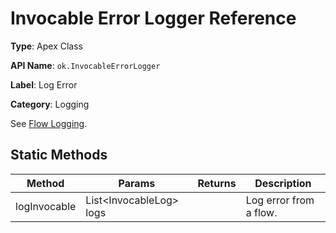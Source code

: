 # Invocable Error Logger Reference

**Type**: Apex Class

**API Name**: `ok.InvocableErrorLogger`

**Label**: Log Error

**Category**: Logging

See [Flow Logging](../docs/api/flow-logging.md).

## Static Methods

| Method       | Params                   | Returns | Description            |
| ------------ | ------------------------ | ------- | ---------------------- |
| logInvocable | List<InvocableLog\> logs |         | Log error from a flow. |

